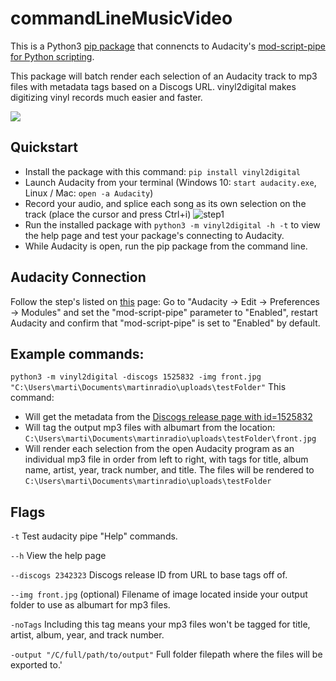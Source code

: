 # commandLineMusicVideo

This is a Python3 [pip package](https://pypi.org/project/vinyl2digital) that connencts to Audacity's [mod-script-pipe for Python scripting](https://manual.audacityteam.org/man/scripting.html).  

This package will batch render each selection of an Audacity track to mp3 files with metadata tags based on a Discogs URL. vinyl2digital makes digitizing vinyl records much easier and faster. 

![](demogif.gif)

## Quickstart
* Install the package with this command: ```pip install vinyl2digital```
* Launch Audacity from your terminal (Windows 10: ```start audacity.exe```, Linux / Mac: ```open -a Audacity```)
* Record your audio, and splice each song as its own selection on the track (place the cursor and press Ctrl+i)
![step1](https://i.imgur.com/s7ktUmZ.png)
* Run the installed package with ```python3 -m vinyl2digital -h -t``` to view the help page and test your package's connecting to Audacity.
* While Audacity is open, run the pip package from the command line.

## Audacity Connection
Follow the step's listed on [this](https://manual.audacityteam.org/man/scripting.html#Enable_mod-script-pipe) page: Go to "Audacity -> Edit -> Preferences -> Modules" and set the "mod-script-pipe" parameter to "Enabled", restart Audacity and confirm that "mod-script-pipe" is set to "Enabled" by default.

## Example commands:
```python3 -m vinyl2digital -discogs 1525832 -img front.jpg "C:\Users\marti\Documents\martinradio\uploads\testFolder"```
This command:
* Will get the metadata from the [Discogs release page with id=1525832](https://www.discogs.com/Anthony-And-The-Camp-Suspense/release/1525832) 
* Will tag the output mp3 files with albumart from the location: ```C:\Users\marti\Documents\martinradio\uploads\testFolder\front.jpg```
* Will render each selection from the open Audacity program as an individual mp3 file in order from left to right, with tags for title, album name, artist, year, track number, and title. The files will be rendered to ```C:\Users\marti\Documents\martinradio\uploads\testFolder```

## Flags

```-t``` Test audacity pipe "Help" commands.

```--h``` View the help page

```--discogs 2342323``` Discogs release ID from URL to base tags off of.

```--img front.jpg``` (optional) Filename of image located inside your output folder to use as albumart for mp3 files.

```-noTags``` Including this tag means your mp3 files won't be tagged for title, artist, album, year, and track number.

```-output "/C/full/path/to/output"``` Full folder filepath where the files will be exported to.'
   
